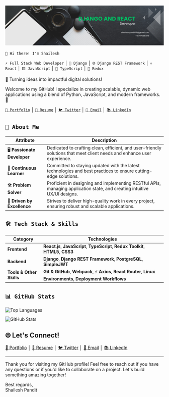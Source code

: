 ![Banner Image](banner-image.png)

```
👋 Hi there! I'm Shailesh
```

`⚡ Full Stack Web Developer` │ `🐍 Django` │ `🌐 Django REST Framework` │ `⚛️ React` │ `🟨 JavaScript` │ `💙 TypeScript` │ `🔄 Redux`

🌟 Turning ideas into impactful digital solutions!

Welcome to my GitHub! I specialize in creating scalable, dynamic web applications using a blend of Python, JavaScript, and modern frameworks. 🚀

[`💼 Portfolio`](.) │ [`📄 Resume`](Shailesh-Pandit-Resume-2025.pdf) │ [`🐦 Twitter`](https://twitter.com/shaileshonx) │ [`💌 Email`](mailto:shaileshpandit141@gmail.com) │ [`📚 LinkedIn`](https://linkedin.com/in/shaileshpandit141)

## `🌟 About Me`

| **Attribute**              | **Description**                                                                 |
| -------------------------- | ------------------------------------------------------------------------------- |
| 🖥️ **Passionate Developer** | Dedicated to crafting clean, efficient, and user-friendly solutions that meet client needs and enhance user experience. |
| 🚀 **Continuous Learner**   | Committed to staying updated with the latest technologies and best practices to ensure cutting-edge solutions. |
| 🛠️ **Problem Solver**       | Proficient in designing and implementing RESTful APIs, managing application state, and creating intuitive UX/UI designs. |
| 🌈 **Driven by Excellence** | Strives to deliver high-quality work in every project, ensuring robust and scalable applications. |

## `🛠️ Tech Stack & Skills`

| **Category**             | **Technologies**                                                                                                         |
| ------------------------ | ------------------------------------------------------------------------------------------------------------------------ |
| **Frontend**             | **React.js**, **JavaScript**, **TypeScript**, **Redux Toolkit**, **HTML5**, **CSS3**                         |
| **Backend**              | **Django**, **Django REST Framework**, **PostgreSQL**, **SimpleJWT**                                             |
| **Tools & Other Skills** | **Git & GitHub**, **Webpack**, ⚡ **Axios**, **React Router**, **Linux Environments**, **Deployment Workflows** |

## `📊 GitHub Stats`
<div style="display: flex; flex-direction: column; row-gap: 12px;">
  <img style="width: 100%; height: 100%; flex: 1;" src="https://github-readme-stats.vercel.app/api/top-langs/?username=shaileshpandit141&layout=compact&theme=radical" alt="Top Languages" />
  <img style="width: 100%; height: 100%; flex: 1;" src="https://github-readme-stats.vercel.app/api?username=shaileshpandit141&show_icons=true&count_private=true&theme=radical" alt="GitHub Stats" />
</div>

## 🌐 **Let's Connect!**
[💼 Portfolio](.) │ [📄 Resume](Shailesh-Pandit-Resume-2025.pdf) │ [🐦 Twitter](https://twitter.com/shaileshonx) │ [💌 Email](mailto:shaileshpandit141@gmail.com) │ [📚 LinkedIn](https://linkedin.com/in/shaileshpandit141)

---

Thank you for visiting my GitHub profile! Feel free to reach out if you have any questions or if you'd like to collaborate on a project. Let's build something amazing together!

Best regards,\
Shailesh Pandit
